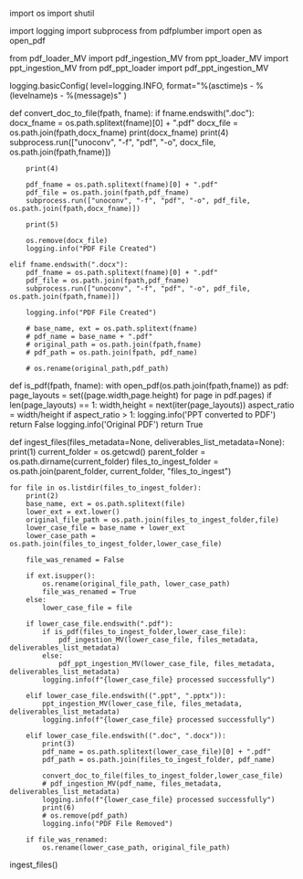 import os
import shutil

import logging
import subprocess
from pdfplumber import open as open_pdf

from pdf_loader_MV import pdf_ingestion_MV
from ppt_loader_MV import ppt_ingestion_MV
from pdf_ppt_loader import pdf_ppt_ingestion_MV

logging.basicConfig(
    level=logging.INFO, format="%(asctime)s - %(levelname)s - %(message)s"
)

def convert_doc_to_file(fpath, fname):
    if fname.endswith(".doc"):
        docx_fname = os.path.splitext(fname)[0] + ".pdf"
        docx_file = os.path.join(fpath,docx_fname)
        print(docx_fname)
        print(4)
        subprocess.run(["unoconv", "-f", "pdf", "-o", docx_file, os.path.join(fpath,fname)])

        print(4)

        pdf_fname = os.path.splitext(fname)[0] + ".pdf"
        pdf_file = os.path.join(fpath,pdf_fname)
        subprocess.run(["unoconv", "-f", "pdf", "-o", pdf_file, os.path.join(fpath,docx_fname)])

        print(5)

        os.remove(docx_file)
        logging.info("PDF File Created")

    elif fname.endswith(".docx"):
        pdf_fname = os.path.splitext(fname)[0] + ".pdf"
        pdf_file = os.path.join(fpath,pdf_fname)
        subprocess.run(["unoconv", "-f", "pdf", "-o", pdf_file, os.path.join(fpath,fname)])

        logging.info("PDF File Created")

        # base_name, ext = os.path.splitext(fname)
        # pdf_name = base_name + ".pdf"
        # original_path = os.path.join(fpath,fname)
        # pdf_path = os.path.join(fpath, pdf_name)

        # os.rename(original_path,pdf_path)



def is_pdf(fpath, fname):
    with open_pdf(os.path.join(fpath,fname)) as pdf:
        page_layouts = set((page.width,page.height) for page in pdf.pages)
        if len(page_layouts) == 1:
            width,height = next(iter(page_layouts))
            aspect_ratio = width/height
            if aspect_ratio > 1:
                logging.info('PPT converted to PDF')
                return False
    logging.info('Original PDF')
    return True


def ingest_files(files_metadata=None, deliverables_list_metadata=None):
    print(1)
    current_folder = os.getcwd()
    parent_folder = os.path.dirname(current_folder)
    files_to_ingest_folder = os.path.join(parent_folder, current_folder, "files_to_ingest")

    for file in os.listdir(files_to_ingest_folder):
        print(2)
        base_name, ext = os.path.splitext(file)
        lower_ext = ext.lower()
        original_file_path = os.path.join(files_to_ingest_folder,file)
        lower_case_file = base_name + lower_ext
        lower_case_path = os.path.join(files_to_ingest_folder,lower_case_file)

        file_was_renamed = False

        if ext.isupper():
            os.rename(original_file_path, lower_case_path)
            file_was_renamed = True
        else:
            lower_case_file = file

        if lower_case_file.endswith(".pdf"):
            if is_pdf(files_to_ingest_folder,lower_case_file):
                pdf_ingestion_MV(lower_case_file, files_metadata, deliverables_list_metadata)
            else:
                pdf_ppt_ingestion_MV(lower_case_file, files_metadata, deliverables_list_metadata)
            logging.info(f"{lower_case_file} processed successfully")

        elif lower_case_file.endswith((".ppt", ".pptx")):
            ppt_ingestion_MV(lower_case_file, files_metadata, deliverables_list_metadata)
            logging.info(f"{lower_case_file} processed successfully")

        elif lower_case_file.endswith((".doc", ".docx")):
            print(3)
            pdf_name = os.path.splitext(lower_case_file)[0] + ".pdf"
            pdf_path = os.path.join(files_to_ingest_folder, pdf_name)

            convert_doc_to_file(files_to_ingest_folder,lower_case_file)
            # pdf_ingestion_MV(pdf_name, files_metadata, deliverables_list_metadata)
            logging.info(f"{lower_case_file} processed successfully")
            print(6)
            # os.remove(pdf_path)
            logging.info("PDF File Removed")
        
        if file_was_renamed:
            os.rename(lower_case_path, original_file_path)

ingest_files()
